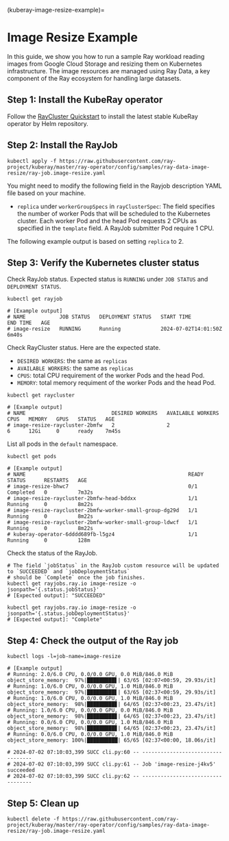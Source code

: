 (kuberay-image-resize-example)=

# Image Resize Example

In this guide, we show you how to run a sample Ray workload reading images from Google Cloud Storage and resizing them on Kubernetes infrastructure. The image resources are managed using Ray Data, a key component of the Ray ecosystem for handling large datasets.

## Step 1: Install the KubeRay operator

Follow the [RayCluster Quickstart](kuberay-operator-deploy) to install the latest stable KubeRay operator by Helm repository.

## Step 2: Install the RayJob

```shell
kubectl apply -f https://raw.githubusercontent.com/ray-project/kuberay/master/ray-operator/config/samples/ray-data-image-resize/ray-job.image-resize.yaml
```

You might need to modify the following field in the Rayjob description YAML file based on your machine. 
* `replica` under `workerGroupSpecs` in `rayClusterSpec`: The field specifies the number of worker Pods that will be scheduled to the Kubernetes cluster. Each worker Pod and the head Pod requests 2 CPUs as specified in the `template` field. A RayJob submitter Pod require 1 CPU.

The following example output is based on setting `replica` to 2.

## Step 3: Verify the Kubernetes cluster status

Check RayJob status. Expected status is `RUNNING` under `JOB STATUS` and `DEPLOYMENT STATUS`.

```shell
kubectl get rayjob

# [Example output]
# NAME           JOB STATUS   DEPLOYMENT STATUS   START TIME             END TIME   AGE
# image-resize   RUNNING      Running             2024-07-02T14:01:50Z              6m40s
```

Check RayCluster status. Here are the expected state.
* `DESIRED WORKERS`: the same as `replicas`
* `AVAILABLE WORKERS`: the same as `replicas`
* `CPUS`: total CPU requirement of the worker Pods and the head Pod.
* `MEMORY`: total memory requiment of the worker Pods and the head Pod.

```shell
kubectl get raycluster

# [Example output]
# NAME                            DESIRED WORKERS   AVAILABLE WORKERS   CPUS   MEMORY   GPUS   STATUS   AGE
# image-resize-raycluster-2bmfw   2                 2                   6      12Gi     0      ready    7m45s
```

List all pods in the `default` namespace.

```shell
kubectl get pods

# [Example output]
# NAME                                                     READY   STATUS      RESTARTS   AGE
# image-resize-bhwc7                                       0/1     Completed   0          7m32s
# image-resize-raycluster-2bmfw-head-bddxx                 1/1     Running     0          8m22s
# image-resize-raycluster-2bmfw-worker-small-group-dg29d   1/1     Running     0          8m22s
# image-resize-raycluster-2bmfw-worker-small-group-ldwcf   1/1     Running     0          8m22s
# kuberay-operator-6dddd689fb-l5gz4                        1/1     Running     0          128m
```

Check the status of the RayJob.

```shell
# The field `jobStatus` in the RayJob custom resource will be updated to `SUCCEEDED` and `jobDeploymentStatus`
# should be `Complete` once the job finishes.
kubectl get rayjobs.ray.io image-resize -o jsonpath='{.status.jobStatus}'
# [Expected output]: "SUCCEEDED"

kubectl get rayjobs.ray.io image-resize -o jsonpath='{.status.jobDeploymentStatus}'
# [Expected output]: "Complete"
```

## Step 4: Check the output of the Ray job

```shell
kubectl logs -l=job-name=image-resize

# [Example output]
# Running: 2.0/6.0 CPU, 0.0/0.0 GPU, 0.0 MiB/846.0 MiB object_store_memory:  97%|█████████▋| 63/65 [02:07<00:59, 29.93s/it]
# Running: 1.0/6.0 CPU, 0.0/0.0 GPU, 1.0 MiB/846.0 MiB object_store_memory:  97%|█████████▋| 63/65 [02:37<00:59, 29.93s/it]
# Running: 1.0/6.0 CPU, 0.0/0.0 GPU, 1.0 MiB/846.0 MiB object_store_memory:  98%|█████████▊| 64/65 [02:37<00:23, 23.47s/it]
# Running: 1.0/6.0 CPU, 0.0/0.0 GPU, 0.0 MiB/846.0 MiB object_store_memory:  98%|█████████▊| 64/65 [02:37<00:23, 23.47s/it]
# Running: 0.0/6.0 CPU, 0.0/0.0 GPU, 1.0 MiB/846.0 MiB object_store_memory:  98%|█████████▊| 64/65 [02:37<00:23, 23.47s/it]
# Running: 0.0/6.0 CPU, 0.0/0.0 GPU, 1.0 MiB/846.0 MiB object_store_memory: 100%|██████████| 65/65 [02:37<00:00, 18.06s/it]
                                                                                                                         
# 2024-07-02 07:10:03,399 SUCC cli.py:60 -- ----------------------------------
# 2024-07-02 07:10:03,399 SUCC cli.py:61 -- Job 'image-resize-j4kv5' succeeded
# 2024-07-02 07:10:03,399 SUCC cli.py:62 -- ----------------------------------
```

## Step 5: Clean up

```shell
kubectl delete -f https://raw.githubusercontent.com/ray-project/kuberay/master/ray-operator/config/samples/ray-data-image-resize/ray-job.image-resize.yaml
```
